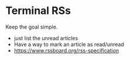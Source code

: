 # Terminal RSs


Keep the goal simple.

- just list the unread articles
- Have a way to mark an article as read/unread
- https://www.rssboard.org/rss-specification


